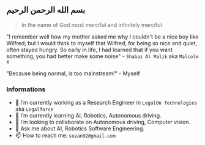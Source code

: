  ## بسم الله الرحمن الرحيم

> In the name of God most merciful and infinitely merciful

"I remember well how my mother asked me why I couldn't be a nice boy like Wilfred; but I would think to myself that Wilfred, for being so nice and quiet, often stayed hungry. So early in life, I had learned that if you want something, you had better make some noise" - `Shabaz Al Malik` aka `Malcolm X`

"Because being normal, is too mainstream!" - Myself

<!--
**sezan92/sezan92** is a ✨ _special_ ✨ repository because its `README.md` (this file) appears on your GitHub profile.

Here are some ideas to get you started:

- 🔭 I’m currently working on ...
- 🌱 I’m currently learning ...
- 👯 I’m looking to collaborate on ...
- 🤔 I’m looking for help with ...
- 💬 Ask me about ...
- 📫 How to reach me: ...
- 😄 Pronouns: ...
- ⚡ Fun fact: ...
-->

### Informations

- 🔭 I’m currently working as a Research Engineer in `LegalOn Technologies` aka `Legalforce`
- 🌱 I’m currently learning AI, Robotics, Autonomous driving.
- 👯 I’m looking to collaborate on Autonomous driving, Computer vision.
- 💬 Ask me about AI, Robotics Software Engineering.
- 📫 How to reach me: `sezan92@gmail.com`
